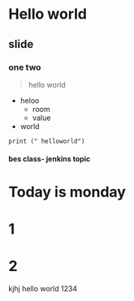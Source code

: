 # Hello world  
## slide
### one two
> hello world
- heloo
  - room
  - value
- world
```
print (" helloworld")
```
#### bes class- jenkins topic ###

# Today  is monday #
# 1 #
# 2 #
kjhj
hello
world
1234
